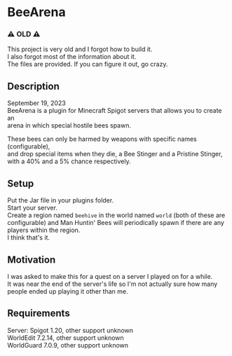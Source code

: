 # BeeArena
### ⚠️ OLD ⚠️  
This project is very old and I forgot how to build it.  
I also forgot most of the information about it.  
The files are provided.  If you can figure it out, go crazy.  

## Description  
September 19, 2023  
BeeArena is a plugin for Minecraft Spigot servers that allows you to create an  
arena in which special hostile bees spawn.  
  
These bees can only be harmed by weapons with specific names (configurable),  
and drop special items when they die, a Bee Stinger and a Pristine Stinger,  
with a 40% and a 5% chance respectively.  
  
## Setup  
Put the Jar file in your plugins folder.  
Start your server.  
Create a region named `beehive` in the world named `world` (both of these are  
configurable) and Man Huntin' Bees will periodically spawn if there are any  
players within the region.  
I think that's it.  
  
## Motivation  
I was asked to make this for a quest on a server I played on for a while.  
It was near the end of the server's life so I'm not actually sure how many  
people ended up playing it other than me.  
  
## Requirements  
Server:  Spigot 1.20, other support unknown  
WorldEdit 7.2.14, other support unknown  
WorldGuard 7.0.9, other support unknown  
